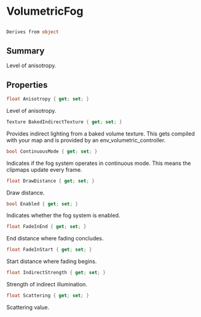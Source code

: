 # VolumetricFog

## 
```c#
Derives from object
```

## Summary

Level of anisotropy.
## Properties

```c#
float Anisotropy { get; set; } 
```
Level of anisotropy.
```c#
Texture BakedIndirectTexture { get; set; } 
```
Provides indirect lighting from a baked volume texture.
This gets compiled with your map and is provided by an env_volumetric_controller.
```c#
bool ContinuousMode { get; set; } 
```
Indicates if the fog system operates in continuous mode.
This means the clipmaps update every frame.
```c#
float DrawDistance { get; set; } 
```
Draw distance.
```c#
bool Enabled { get; set; } 
```
Indicates whether the fog system is enabled.
```c#
float FadeInEnd { get; set; } 
```
End distance where fading concludes.
```c#
float FadeInStart { get; set; } 
```
Start distance where fading begins.
```c#
float IndirectStrength { get; set; } 
```
Strength of indirect illumination.
```c#
float Scattering { get; set; } 
```
Scattering value.

